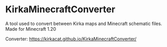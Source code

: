 # KirkaMinecraftConverter
A tool used to convert between Kirka maps and Minecraft schematic files. Made for Minecraft 1.20

Converter: https://kirkacat.github.io/KirkaMinecraftConverter/